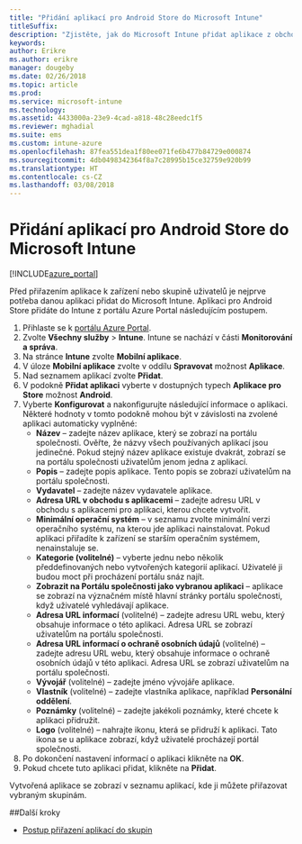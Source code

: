 ```yaml
---
title: "Přidání aplikací pro Android Store do Microsoft Intune"
titleSuffix: 
description: "Zjistěte, jak do Microsoft Intune přidat aplikace z obchodu pro Android."
keywords: 
author: Erikre
ms.author: erikre
manager: dougeby
ms.date: 02/26/2018
ms.topic: article
ms.prod: 
ms.service: microsoft-intune
ms.technology: 
ms.assetid: 4433000a-23e9-4cad-a818-48c28eedc1f5
ms.reviewer: mghadial
ms.suite: ems
ms.custom: intune-azure
ms.openlocfilehash: 87fea551dea1f80ee071fe6b477b84729e000874
ms.sourcegitcommit: 4db0498342364f8a7c28995b15ce32759e920b99
ms.translationtype: HT
ms.contentlocale: cs-CZ
ms.lasthandoff: 03/08/2018
---
```

# <a name="how-to-add-android-store-apps-to-microsoft-intune"></a>Přidání aplikací pro Android Store do Microsoft Intune

[!INCLUDE[azure_portal](./includes/azure_portal.md)]

Před přiřazením aplikace k zařízení nebo skupině uživatelů je nejprve potřeba danou aplikaci přidat do Microsoft Intune. Aplikaci pro Android Store přidáte do Intune z portálu Azure Portal následujícím postupem.

1. Přihlaste se k [portálu Azure Portal](https://portal.azure.com).
2. Zvolte **Všechny služby** > **Intune**. Intune se nachází v části **Monitorování a správa**.
3. Na stránce **Intune** zvolte **Mobilní aplikace**.
4. V úloze **Mobilní aplikace** zvolte v oddílu **Spravovat** možnost **Aplikace**.
5. Nad seznamem aplikací zvolte **Přidat**.
6. V podokně **Přidat aplikaci** vyberte v dostupných typech **Aplikace pro Store** možnost **Android**.
7. Vyberte **Konfigurovat** a nakonfigurujte následující informace o aplikaci. Některé hodnoty v tomto podokně mohou být v závislosti na zvolené aplikaci automaticky vyplněné:
    - **Název** – zadejte název aplikace, který se zobrazí na portálu společnosti. Ověřte, že názvy všech používaných aplikací jsou jedinečné. Pokud stejný název aplikace existuje dvakrát, zobrazí se na portálu společnosti uživatelům jenom jedna z aplikací.
    - **Popis** – zadejte popis aplikace. Tento popis se zobrazí uživatelům na portálu společnosti.
    - **Vydavatel** – zadejte název vydavatele aplikace.
    - **Adresa URL v obchodu s aplikacemi** – zadejte adresu URL v obchodu s aplikacemi pro aplikaci, kterou chcete vytvořit.
    - **Minimální operační systém** – v seznamu zvolte minimální verzi operačního systému, na kterou jde aplikaci nainstalovat. Pokud aplikaci přiřadíte k zařízení se starším operačním systémem, nenainstaluje se.
    - **Kategorie (volitelné)** – vyberte jednu nebo několik předdefinovaných nebo vytvořených kategorií aplikací. Uživatelé ji budou moct při procházení portálu snáz najít.
    - **Zobrazit na Portálu společnosti jako vybranou aplikaci** – aplikace se zobrazí na význačném místě hlavní stránky portálu společnosti, když uživatelé vyhledávají aplikace.
    - **Adresa URL informací** (volitelné) – zadejte adresu URL webu, který obsahuje informace o této aplikaci. Adresa URL se zobrazí uživatelům na portálu společnosti.
    - **Adresa URL informací o ochraně osobních údajů** (volitelné) – zadejte adresu URL webu, který obsahuje informace o ochraně osobních údajů v této aplikaci. Adresa URL se zobrazí uživatelům na portálu společnosti.
    - **Vývojář** (volitelné) – zadejte jméno vývojáře aplikace.
    - **Vlastník** (volitelné) – zadejte vlastníka aplikace, například **Personální oddělení**.
    - **Poznámky** (volitelné) – zadejte jakékoli poznámky, které chcete k aplikaci přidružit.
    - **Logo** (volitelné) – nahrajte ikonu, která se přidruží k aplikaci. Tato ikona se u aplikace zobrazí, když uživatelé procházejí portál společnosti.
8. Po dokončení nastavení informací o aplikaci klikněte na **OK**.
9. Pokud chcete tuto aplikaci přidat, klikněte na **Přidat**.

Vytvořená aplikace se zobrazí v seznamu aplikací, kde ji můžete přiřazovat vybraným skupinám. 

##<a name="next-steps"></a>Další kroky

- [Postup přiřazení aplikací do skupin](apps-deploy.md)